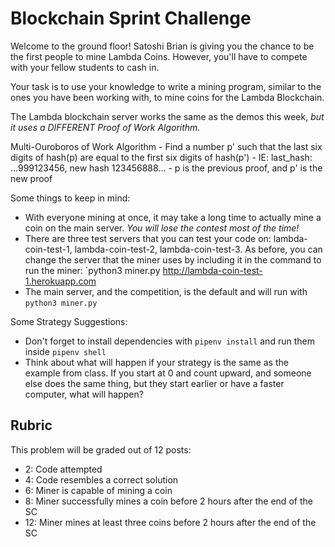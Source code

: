 # Blockchain Sprint Challenge

Welcome to the ground floor!  Satoshi Brian is giving you the chance to be the first people to mine Lambda Coins.  However, you'll have to compete with your fellow students to cash in.  

Your task is to use your knowledge to write a mining program, similar to the ones you have been working with, to mine coins for the Lambda Blockchain.  

The Lambda blockchain server works the same as the demos this week, _but it uses a DIFFERENT Proof of Work Algorithm._

Multi-Ouroboros of Work Algorithm
    - Find a number p' such that the last six digits of hash(p) are equal
    to the first six digits of hash(p')
    - IE:  last_hash: ...999123456, new hash 123456888...
    - p is the previous proof, and p' is the new proof

Some things to keep in mind:

* With everyone mining at once, it may take a long time to actually mine a coin on the main server. _You will lose the contest most of the time!_
* There are three test servers that you can test your code on:  lambda-coin-test-1, lambda-coin-test-2, lambda-coin-test-3.   As before, you can change the server that the miner uses by including it in the command to run the miner:  `python3 miner.py http://lambda-coin-test-1.herokuapp.com
* The main server, and the competition, is the default and will run with `python3 miner.py`


Some Strategy Suggestions:
* Don't forget to install dependencies with `pipenv install` and run them inside `pipenv shell`
* Think about what will happen if your strategy is the same as the example from class.  If you start at 0 and count upward, and someone else does the same thing, but they start earlier or have a faster computer, what will happen?

## Rubric

This problem will be graded out of 12 posts:

* 2: Code attempted
* 4: Code resembles a correct solution
* 6: Miner is capable of mining a coin
* 8: Miner successfully mines a coin before 2 hours after the end of the SC
* 12: Miner mines at least three coins before 2 hours after the end of the SC